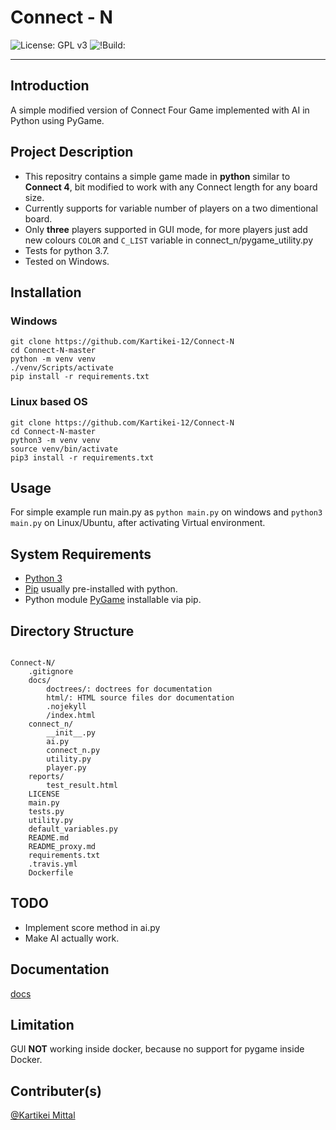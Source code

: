 # Connect - N

![License: GPL v3](https://img.shields.io/badge/License-GPLv3-blue.svg)
![!Build:](https://travis-ci.org/Kartikei-12/Connect-N.svg?branch=master)

<hr>

## Introduction

A simple modified version of Connect Four Game implemented with AI in Python using PyGame.

## Project Description

* This repositry contains a simple game made in **python** similar to **Connect 4**, bit modified to work with any Connect length for any board size.
* Currently supports for variable number of players on a two dimentional board.
* Only **three** players supported in GUI mode, for more players just add new colours `COLOR` and `C_LIST` variable in connect_n/pygame_utility.py
* Tests for python 3.7.
* Tested on Windows.

## Installation

### Windows

    git clone https://github.com/Kartikei-12/Connect-N
    cd Connect-N-master
    python -m venv venv
    ./venv/Scripts/activate
    pip install -r requirements.txt

### Linux based OS

    git clone https://github.com/Kartikei-12/Connect-N
    cd Connect-N-master
    python3 -m venv venv
    source venv/bin/activate
    pip3 install -r requirements.txt

## Usage

For simple example run main.py as `python main.py` on windows and `python3 main.py` on Linux/Ubuntu, after activating Virtual environment. 

## System Requirements

* [Python 3](https://www.python.org/)
* [Pip](https://pypi.org/) usually pre-installed with python.
* Python module [PyGame](https://pypi.org/project/pygame/) installable via pip.

## Directory Structure

```

Connect-N/
    .gitignore
    docs/
        doctrees/: doctrees for documentation
        html/: HTML source files dor documentation
        .nojekyll
        /index.html
    connect_n/
        __init__.py
        ai.py
        connect_n.py
        utility.py
        player.py
    reports/
        test_result.html
    LICENSE
    main.py
    tests.py
    utility.py
    default_variables.py
    README.md
    README_proxy.md
    requirements.txt
    .travis.yml
    Dockerfile

```

## TODO

* Implement score method in ai.py
* Make AI actually work.

## Documentation

[docs](https://kartikei-12.github.io/Connect-N/html/index.html)

## Limitation

GUI **NOT** working inside docker, because no support for pygame inside Docker.

## Contributer(s)

[@Kartikei Mittal](https://github.com/Kartikei-12)
